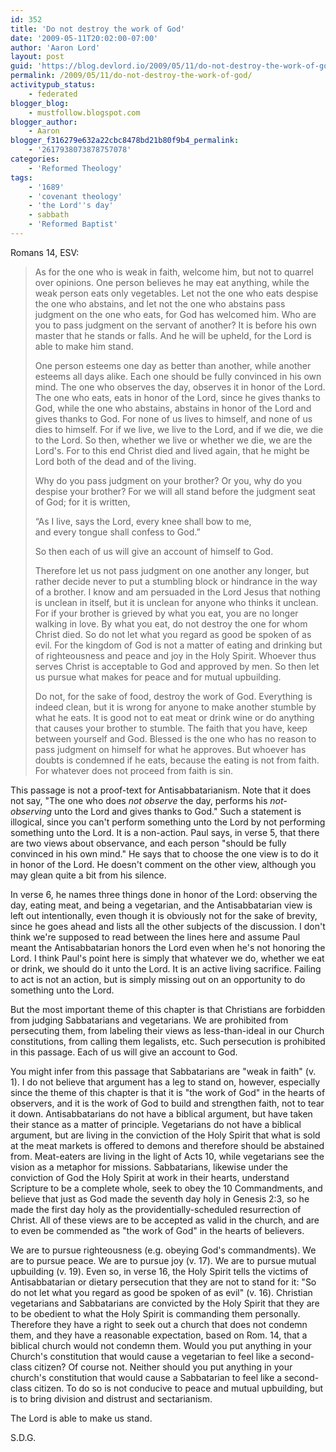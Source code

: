 ```yaml
---
id: 352
title: 'Do not destroy the work of God'
date: '2009-05-11T20:02:00-07:00'
author: 'Aaron Lord'
layout: post
guid: 'https://blog.devlord.io/2009/05/11/do-not-destroy-the-work-of-god/'
permalink: /2009/05/11/do-not-destroy-the-work-of-god/
activitypub_status:
    - federated
blogger_blog:
    - mustfollow.blogspot.com
blogger_author:
    - Aaron
blogger_f316279e632a22cbc8478bd21b80f9b4_permalink:
    - '2617938073878757078'
categories:
    - 'Reformed Theology'
tags:
    - '1689'
    - 'covenant theology'
    - 'the Lord''s day'
    - sabbath
    - 'Reformed Baptist'
---
```


Romans 14, ESV:

> As for the one who is weak in faith, welcome him, but not to quarrel over opinions.  One person believes he may eat anything, while the weak person eats only vegetables.  Let not the one who eats despise the one who abstains, and let not the one who abstains pass judgment on the one who eats, for God has welcomed him.  Who are you to pass judgment on the servant of another? It is before his own master that he stands or falls. And he will be upheld, for the Lord is able to make him stand.
> 
> One person esteems one day as better than another, while another esteems all days alike. Each one should be fully convinced in his own mind.  The one who observes the day, observes it in honor of the Lord. The one who eats, eats in honor of the Lord, since he gives thanks to God, while the one who abstains, abstains in honor of the Lord and gives thanks to God.  For none of us lives to himself, and none of us dies to himself.  For if we live, we live to the Lord, and if we die, we die to the Lord. So then, whether we live or whether we die, we are the Lord's.  For to this end Christ died and lived again, that he might be Lord both of the dead and of the living.
> 
> Why do you pass judgment on your brother? Or you, why do you despise your brother? For we will all stand before the judgment seat of God; for it is written,
> 
> “As I live, says the Lord, every knee shall bow to me,  
> and every tongue shall confess to God.”
> 
> So then each of us will give an account of himself to God.
> 
> Therefore let us not pass judgment on one another any longer, but rather decide never to put a stumbling block or hindrance in the way of a brother.  I know and am persuaded in the Lord Jesus that nothing is unclean in itself, but it is unclean for anyone who thinks it unclean.  For if your brother is grieved by what you eat, you are no longer walking in love. By what you eat, do not destroy the one for whom Christ died.  So do not let what you regard as good be spoken of as evil.  For the kingdom of God is not a matter of eating and drinking but of righteousness and peace and joy in the Holy Spirit.  Whoever thus serves Christ is acceptable to God and approved by men.  So then let us pursue what makes for peace and for mutual upbuilding.
> 
> Do not, for the sake of food, destroy the work of God. Everything is indeed clean, but it is wrong for anyone to make another stumble by what he eats.  It is good not to eat meat or drink wine or do anything that causes your brother to stumble.  The faith that you have, keep between yourself and God. Blessed is the one who has no reason to pass judgment on himself for what he approves.  But whoever has doubts is condemned if he eats, because the eating is not from faith. For whatever does not proceed from faith is sin.

This passage is not a proof-text for Antisabbatarianism.  Note that it does not say, "The one who does <i>not observe</i> the day, performs his <i>not-observing</i> unto the Lord and gives thanks to God."  Such a statement is illogical, since you can't perform something unto the Lord by not performing something unto the Lord. It is a non-action.  Paul says, in verse 5, that there are two views about observance, and each person "should be fully convinced in his own mind."  He says that to choose the one view is to do it in honor of the Lord.  He doesn't comment on the other view, although you may glean quite a bit from his silence.

In verse 6, he names three things done in honor of the Lord: observing the day, eating meat, and being a vegetarian, and the Antisabbatarian view is left out intentionally, even though it is obviously not for the sake of brevity, since he goes ahead and lists all the other subjects of the discussion.  I don't think we're supposed to read between the lines here and assume Paul meant the Antisabbatarian honors the Lord even when he's not honoring the Lord.  I think Paul's point here is simply that whatever we do, whether we eat or drink, we should do it unto the Lord.  It is an active living sacrifice.  Failing to act is not an action, but is simply missing out on an opportunity to do something unto the Lord.

But the most important theme of this chapter is that Christians are forbidden from judging Sabbatarians and vegetarians.  We are prohibited from persecuting them, from labeling their views as less-than-ideal in our Church constitutions, from calling them legalists, etc.  Such persecution is prohibited in this passage.  Each of us will give an account to God.

You might infer from this passage that Sabbatarians are "weak in faith" (v. 1).  I do not believe that argument has a leg to stand on, however, especially since the theme of this chapter is that it is "the work of God" in the hearts of observers, and it is the work of God to build and strengthen faith, not to tear it down. Antisabbatarians do not have a biblical argument, but have taken their stance as a matter of principle. Vegetarians do not have a biblical argument, but are living in the conviction of the Holy Spirit that what is sold at the meat markets is offered to demons and therefore should be abstained from.  Meat-eaters are living in the light of Acts 10, while vegetarians see the vision as a metaphor for missions.  Sabbatarians, likewise under the conviction of God the Holy Spirit at work in their hearts, understand Scripture to be a complete whole, seek to obey the 10 Commandments, and believe that just as God made the seventh day holy in Genesis 2:3, so he made the first day holy as the providentially-scheduled resurrection of Christ.  All of these views are to be accepted as valid in the church, and are to even be commended as "the work of God" in the hearts of believers.

We are to pursue righteousness (e.g. obeying God's commandments).  We are to pursue peace.  We are to pursue joy (v. 17).  We are to pursue mutual upbuilding (v. 19).  Even so, in verse 16, the Holy Spirit tells the victims of Antisabbatarian or dietary persecution that they are not to stand for it: "So do not let what you regard as good be spoken of as evil" (v. 16).  Christian vegetarians and Sabbatarians are convicted by the Holy Spirit that they are to be obedient to what the Holy Spirit is commanding them personally.  Therefore they have a right to seek out a church that does not condemn them, and they have a reasonable expectation, based on Rom. 14, that a biblical church would not condemn them.  Would you put anything in your Church's constitution that would cause a vegetarian to feel like a second-class citizen?  Of course not.  Neither should you put anything in your church's constitution that would cause a Sabbatarian to feel like a second-class citizen.  To do so is not conducive to peace and mutual upbuilding, but is to bring division and distrust and sectarianism.

The Lord is able to make us stand.

S.D.G.